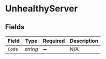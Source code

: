 # UnhealthyServer


## Fields

| Field              | Type               | Required           | Description        |
| ------------------ | ------------------ | ------------------ | ------------------ |
| `Code`             | *string*           | :heavy_minus_sign: | N/A                |